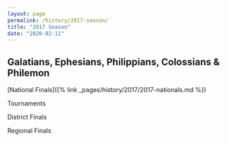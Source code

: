 ```yaml
---
layout: page
permalink: /history/2017-season/
title: "2017 Season"
date: "2020-02-11"
---
```


## Galatians, Ephesians, Philippians, Colossians & Philemon 

[National Finals]({% link _pages/history/2017/2017-nationals.md %})

Tournaments

District Finals

Regional Finals
